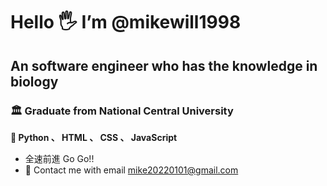 # Hello 🖐 I’m @mikewill1998
## An software engineer who has the knowledge in biology
### 🏛 Graduate from National Central University
**💞️ Python 、 HTML 、 CSS 、 JavaScript** 
- 全速前進 Go Go!!
- 📮 Contact me with email [mike20220101@gmail.com](mike20220101@gmail.com)
<!---
mikewill1998/mikewill1998 is a ✨ special ✨ repository because its `README.md` (this file) appears on your GitHub profile.
You can click the Preview link to take a look at your changes.
--->
